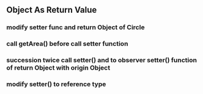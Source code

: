 ## Object As Return Value

### modify setter func and return Object of Circle

### call getArea() before call setter function

### succession twice call setter() and to observer setter() function of return Object with origin Object

### modify setter() to reference type